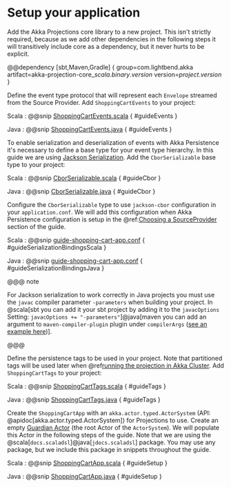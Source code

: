 # Setup your application

Add the Akka Projections core library to a new project.
This isn't strictly required, because as we add other dependencies in the following steps it will transitively include core as a dependency, but it never hurts to be explicit.

@@dependency [sbt,Maven,Gradle] {
  group=com.lightbend.akka
  artifact=akka-projection-core_$scala.binary.version$
  version=$project.version$
}

Define the event type protocol that will represent each `Envelope` streamed from the Source Provider.
Add `ShoppingCartEvents` to your project:

Scala
:  @@snip [ShoppingCartEvents.scala](/examples/src/test/scala/docs/guide/ShoppingCartEvents.scala) { #guideEvents }

Java
:  @@snip [ShoppingCartEvents.java](/examples/src/test/java/jdocs/guide/ShoppingCartEvents.java) { #guideEvents }

To enable serialization and deserialization of events with Akka Persistence it's necessary to define a base type for your event type hierarchy.
In this guide we are using [Jackson Serialization](https://doc.akka.io/docs/akka/current/serialization-jackson.html).
Add the `CborSerializable` base type to your project:

Scala
:  @@snip [CborSerializable.scala](/examples/src/test/scala/docs/guide/CborSerializable.scala) { #guideCbor }

Java
:  @@snip [CborSerializable.java](/examples/src/test/java/jdocs/guide/CborSerializable.java) { #guideCbor }

Configure the `CborSerializable` type to use `jackson-cbor` configuration in your `application.conf`.
We will add this configuration when Akka Persistence configuration is setup in the @ref:[Choosing a SourceProvider](source-provider.md) section of the guide.

Scala
:  @@snip [guide-shopping-cart-app.conf](/examples/src/test/resources/guide-shopping-cart-app.conf) { #guideSerializationBindingsScala }

Java
:  @@snip [guide-shopping-cart-app.conf](/examples/src/test/resources/guide-shopping-cart-app.conf) { #guideSerializationBindingsJava }

@@@ note

For Jackson serialization to work correctly in Java projects you must use the `javac` compiler parameter `-parameters` when building your project.
In @scala[sbt you can add it your sbt project by adding it to the `javacOptions` Setting: `javacOptions += "-parameters"`]@java[maven you can add an argument to `maven-compiler-plugin` plugin under `compilerArgs` ([see an example here](https://github.com/akka/akka-samples/blob/2.6/akka-sample-cqrs-java/pom.xml#L136))].

@@@

Define the persistence tags to be used in your project.
Note that partitioned tags will be used later when @ref[running the projection in Akka Cluster](running-cluster.md).
Add `ShoppingCartTags` to your project:

Scala
:  @@snip [ShoppingCartTags.scala](/examples/src/test/scala/docs/guide/ShoppingCartTags.scala) { #guideTags }

Java
:  @@snip [ShoppingCartTags.java](/examples/src/test/java/jdocs/guide/ShoppingCartTags.java) { #guideTags }

Create the `ShoppingCartApp` with an `akka.actor.typed.ActorSystem` (API: @apidoc[akka.actor.typed.ActorSystem]) for Projections to use.
Create an empty [Guardian Actor](https://doc.akka.io/docs/akka/2.6/typed/actor-lifecycle.html#the-guardian-actor) (the root Actor of the `ActorSystem`).
We will populate this Actor in the following steps of the guide.
Note that we are using the @scala[`docs.scaladsl`]@java[`jdocs.scaladsl`] package.
You may use any package, but we include this package in snippets throughout the guide.

Scala
:  @@snip [ShoppingCartApp.scala](/examples/src/test/scala/docs/guide/ShoppingCartApp.scala) { #guideSetup }

Java
:  @@snip [ShoppingCartApp.java](/examples/src/test/java/jdocs/guide/ShoppingCartApp.java) { #guideSetup }

